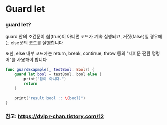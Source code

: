 # Guard let

### guard let?

guard 안의 조건문이 참(true)이 아니면 코드가 계속 실행되고, 거짓(false)일 경우에는 else문의 코드를 실행합니다

또한, else 내부 코드에는 return, break, continue, throw 등의 "제어문 전환 명령어"를 사용해야 합니다

```swift
func guardExapmple(_ testBool: Bool?) {
    guard let bool = testBool, bool else {
        print("참이 아니다.")
        return
    }
    
    print("result bool :: \(bool)")
}
```

### 참고: https://dvlpr-chan.tistory.com/12
